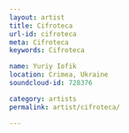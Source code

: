 ```yaml
---
layout: artist
title: Cifroteca
url-id: cifroteca
meta: Cifroteca
keywords: Cifroteca

name: Yuriy Iofik
location: Crimea, Ukraine
soundcloud-id: 728376

category: artists
permalink: artist/cifroteca/

---
```




